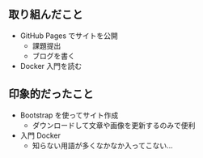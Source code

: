 ## 取り組んだこと

- GitHub Pages でサイトを公開
  - 課題提出
  - ブログを書く
- Docker 入門を読む

## 印象的だったこと

- Bootstrap を使ってサイト作成
  - ダウンロードして文章や画像を更新するのみで便利
- 入門 Docker
  - 知らない用語が多くなかなか入ってこない...
